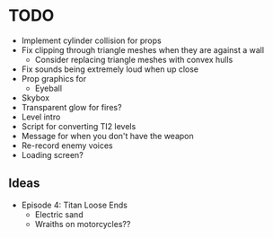 # TODO
- Implement cylinder collision for props
- Fix clipping through triangle meshes when they are against a wall
  - Consider replacing triangle meshes with convex hulls
- Fix sounds being extremely loud when up close
- Prop graphics for
  - Eyeball
- Skybox
- Transparent glow for fires?
- Level intro
- Script for converting TI2 levels
- Message for when you don't have the weapon
- Re-record enemy voices
- Loading screen?

## Ideas

- Episode 4: Titan Loose Ends
  - Electric sand
  - Wraiths on motorcycles??
